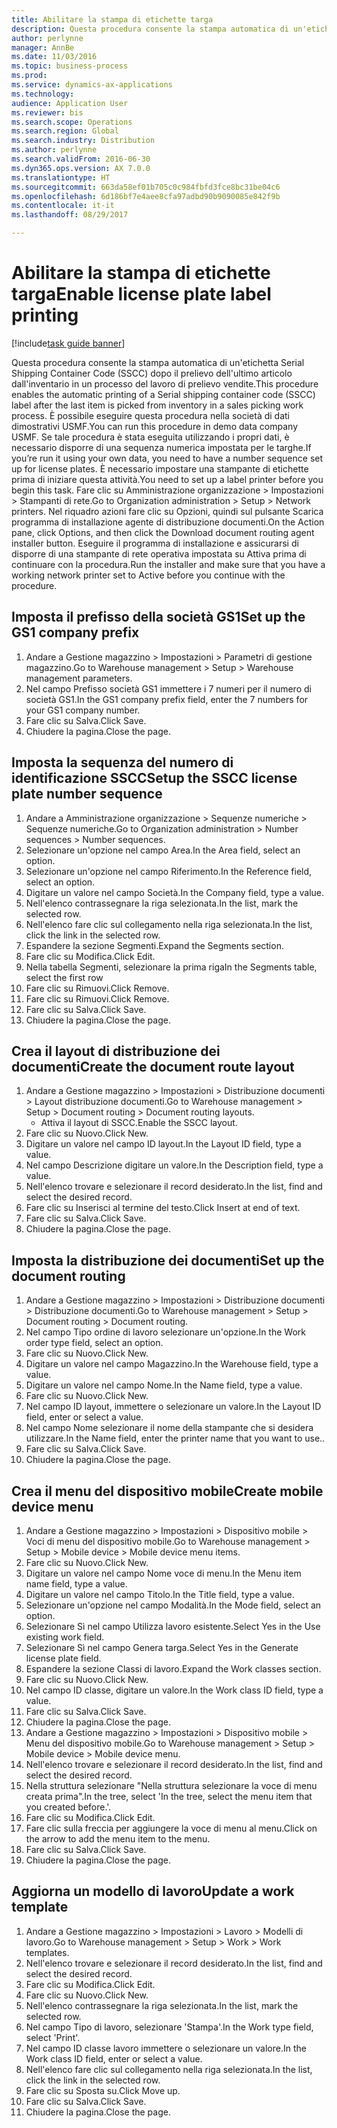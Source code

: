 ```yaml
--- 
title: Abilitare la stampa di etichette targa
description: Questa procedura consente la stampa automatica di un'etichetta Serial Shipping Container Code (SSCC) dopo il prelievo dell'ultimo articolo dall'inventario in un processo del lavoro di prelievo vendite.
author: perlynne
manager: AnnBe
ms.date: 11/03/2016
ms.topic: business-process
ms.prod: 
ms.service: dynamics-ax-applications
ms.technology: 
audience: Application User
ms.reviewer: bis
ms.search.scope: Operations
ms.search.region: Global
ms.search.industry: Distribution
ms.author: perlynne
ms.search.validFrom: 2016-06-30
ms.dyn365.ops.version: AX 7.0.0
ms.translationtype: HT
ms.sourcegitcommit: 663da58ef01b705c0c984fbfd3fce8bc31be04c6
ms.openlocfilehash: 6d186bf7e4aee8cfa97adbd90b9090085e842f9b
ms.contentlocale: it-it
ms.lasthandoff: 08/29/2017

---
```

# <a name="enable-license-plate-label-printing"></a><span data-ttu-id="e50ec-103">Abilitare la stampa di etichette targa</span><span class="sxs-lookup"><span data-stu-id="e50ec-103">Enable license plate label printing</span></span>

[!include[task guide banner](../../includes/task-guide-banner.md)]

<span data-ttu-id="e50ec-104">Questa procedura consente la stampa automatica di un'etichetta Serial Shipping Container Code (SSCC) dopo il prelievo dell'ultimo articolo dall'inventario in un processo del lavoro di prelievo vendite.</span><span class="sxs-lookup"><span data-stu-id="e50ec-104">This procedure enables the automatic printing of a Serial shipping container code (SSCC) label after the last item is picked from inventory in a sales picking work process.</span></span> <span data-ttu-id="e50ec-105">È possibile eseguire questa procedura nella società di dati dimostrativi USMF.</span><span class="sxs-lookup"><span data-stu-id="e50ec-105">You can run this procedure in demo data company USMF.</span></span> <span data-ttu-id="e50ec-106">Se tale procedura è stata eseguita utilizzando i propri dati, è necessario disporre di una sequenza numerica impostata per le targhe.</span><span class="sxs-lookup"><span data-stu-id="e50ec-106">If you’re run it using your own data, you need to have a number sequence set up for license plates.</span></span> <span data-ttu-id="e50ec-107">È necessario impostare una stampante di etichette prima di iniziare questa attività.</span><span class="sxs-lookup"><span data-stu-id="e50ec-107">You need to set up a label printer before you begin this task.</span></span> <span data-ttu-id="e50ec-108">Fare clic su Amministrazione organizzazione > Impostazioni > Stampanti di rete.</span><span class="sxs-lookup"><span data-stu-id="e50ec-108">Go to Organization administration > Setup > Network printers.</span></span> <span data-ttu-id="e50ec-109">Nel riquadro azioni fare clic su Opzioni, quindi sul pulsante Scarica programma di installazione agente di distribuzione documenti.</span><span class="sxs-lookup"><span data-stu-id="e50ec-109">On the Action pane, click Options, and then click the Download document routing agent installer button.</span></span> <span data-ttu-id="e50ec-110">Eseguire il programma di installazione e assicurarsi di disporre di una stampante di rete operativa impostata su Attiva prima di continuare con la procedura.</span><span class="sxs-lookup"><span data-stu-id="e50ec-110">Run the installer and make sure that you have a working network printer set to Active before you continue with the procedure.</span></span>


## <a name="set-up-the-gs1-company-prefix"></a><span data-ttu-id="e50ec-111">Imposta il prefisso della società GS1</span><span class="sxs-lookup"><span data-stu-id="e50ec-111">Set up the GS1 company prefix</span></span>
1. <span data-ttu-id="e50ec-112">Andare a Gestione magazzino > Impostazioni > Parametri di gestione magazzino.</span><span class="sxs-lookup"><span data-stu-id="e50ec-112">Go to Warehouse management > Setup > Warehouse management parameters.</span></span>
2. <span data-ttu-id="e50ec-113">Nel campo Prefisso società GS1 immettere i 7 numeri per il numero di società GS1.</span><span class="sxs-lookup"><span data-stu-id="e50ec-113">In the GS1 company prefix field, enter the 7 numbers for your GS1 company number.</span></span>
3. <span data-ttu-id="e50ec-114">Fare clic su Salva.</span><span class="sxs-lookup"><span data-stu-id="e50ec-114">Click Save.</span></span>
4. <span data-ttu-id="e50ec-115">Chiudere la pagina.</span><span class="sxs-lookup"><span data-stu-id="e50ec-115">Close the page.</span></span>

## <a name="setup-the-sscc-license-plate-number-sequence"></a><span data-ttu-id="e50ec-116">Imposta la sequenza del numero di identificazione SSCC</span><span class="sxs-lookup"><span data-stu-id="e50ec-116">Setup the SSCC license plate number sequence</span></span>
1. <span data-ttu-id="e50ec-117">Andare a Amministrazione organizzazione > Sequenze numeriche > Sequenze numeriche.</span><span class="sxs-lookup"><span data-stu-id="e50ec-117">Go to Organization administration > Number sequences > Number sequences.</span></span>
2. <span data-ttu-id="e50ec-118">Selezionare un'opzione nel campo Area.</span><span class="sxs-lookup"><span data-stu-id="e50ec-118">In the Area field, select an option.</span></span>
3. <span data-ttu-id="e50ec-119">Selezionare un'opzione nel campo Riferimento.</span><span class="sxs-lookup"><span data-stu-id="e50ec-119">In the Reference field, select an option.</span></span>
4. <span data-ttu-id="e50ec-120">Digitare un valore nel campo Società.</span><span class="sxs-lookup"><span data-stu-id="e50ec-120">In the Company field, type a value.</span></span>
5. <span data-ttu-id="e50ec-121">Nell'elenco contrassegnare la riga selezionata.</span><span class="sxs-lookup"><span data-stu-id="e50ec-121">In the list, mark the selected row.</span></span>
6. <span data-ttu-id="e50ec-122">Nell'elenco fare clic sul collegamento nella riga selezionata.</span><span class="sxs-lookup"><span data-stu-id="e50ec-122">In the list, click the link in the selected row.</span></span>
7. <span data-ttu-id="e50ec-123">Espandere la sezione Segmenti.</span><span class="sxs-lookup"><span data-stu-id="e50ec-123">Expand the Segments section.</span></span>
8. <span data-ttu-id="e50ec-124">Fare clic su Modifica.</span><span class="sxs-lookup"><span data-stu-id="e50ec-124">Click Edit.</span></span>
9. <span data-ttu-id="e50ec-125">Nella tabella Segmenti, selezionare la prima riga</span><span class="sxs-lookup"><span data-stu-id="e50ec-125">In the Segments table, select the first row</span></span>
10. <span data-ttu-id="e50ec-126">Fare clic su Rimuovi.</span><span class="sxs-lookup"><span data-stu-id="e50ec-126">Click Remove.</span></span>
11. <span data-ttu-id="e50ec-127">Fare clic su Rimuovi.</span><span class="sxs-lookup"><span data-stu-id="e50ec-127">Click Remove.</span></span>
12. <span data-ttu-id="e50ec-128">Fare clic su Salva.</span><span class="sxs-lookup"><span data-stu-id="e50ec-128">Click Save.</span></span>
13. <span data-ttu-id="e50ec-129">Chiudere la pagina.</span><span class="sxs-lookup"><span data-stu-id="e50ec-129">Close the page.</span></span>

## <a name="create-the-document-route-layout"></a><span data-ttu-id="e50ec-130">Crea il layout di distribuzione dei documenti</span><span class="sxs-lookup"><span data-stu-id="e50ec-130">Create the document route layout</span></span>
1. <span data-ttu-id="e50ec-131">Andare a Gestione magazzino > Impostazioni > Distribuzione documenti > Layout distribuzione documenti.</span><span class="sxs-lookup"><span data-stu-id="e50ec-131">Go to Warehouse management > Setup > Document routing > Document routing layouts.</span></span>
    * <span data-ttu-id="e50ec-132">Attiva il layout di SSCC.</span><span class="sxs-lookup"><span data-stu-id="e50ec-132">Enable the SSCC layout.</span></span>  
2. <span data-ttu-id="e50ec-133">Fare clic su Nuovo.</span><span class="sxs-lookup"><span data-stu-id="e50ec-133">Click New.</span></span>
3. <span data-ttu-id="e50ec-134">Digitare un valore nel campo ID layout.</span><span class="sxs-lookup"><span data-stu-id="e50ec-134">In the Layout ID field, type a value.</span></span>
4. <span data-ttu-id="e50ec-135">Nel campo Descrizione digitare un valore.</span><span class="sxs-lookup"><span data-stu-id="e50ec-135">In the Description field, type a value.</span></span>
5. <span data-ttu-id="e50ec-136">Nell'elenco trovare e selezionare il record desiderato.</span><span class="sxs-lookup"><span data-stu-id="e50ec-136">In the list, find and select the desired record.</span></span>
6. <span data-ttu-id="e50ec-137">Fare clic su Inserisci al termine del testo.</span><span class="sxs-lookup"><span data-stu-id="e50ec-137">Click Insert at end of text.</span></span>
7. <span data-ttu-id="e50ec-138">Fare clic su Salva.</span><span class="sxs-lookup"><span data-stu-id="e50ec-138">Click Save.</span></span>
8. <span data-ttu-id="e50ec-139">Chiudere la pagina.</span><span class="sxs-lookup"><span data-stu-id="e50ec-139">Close the page.</span></span>

## <a name="set-up-the-document-routing"></a><span data-ttu-id="e50ec-140">Imposta la distribuzione dei documenti</span><span class="sxs-lookup"><span data-stu-id="e50ec-140">Set up the document routing</span></span>
1. <span data-ttu-id="e50ec-141">Andare a Gestione magazzino > Impostazioni > Distribuzione documenti > Distribuzione documenti.</span><span class="sxs-lookup"><span data-stu-id="e50ec-141">Go to Warehouse management > Setup > Document routing > Document routing.</span></span>
2. <span data-ttu-id="e50ec-142">Nel campo Tipo ordine di lavoro selezionare un'opzione.</span><span class="sxs-lookup"><span data-stu-id="e50ec-142">In the Work order type field, select an option.</span></span>
3. <span data-ttu-id="e50ec-143">Fare clic su Nuovo.</span><span class="sxs-lookup"><span data-stu-id="e50ec-143">Click New.</span></span>
4. <span data-ttu-id="e50ec-144">Digitare un valore nel campo Magazzino.</span><span class="sxs-lookup"><span data-stu-id="e50ec-144">In the Warehouse field, type a value.</span></span>
5. <span data-ttu-id="e50ec-145">Digitare un valore nel campo Nome.</span><span class="sxs-lookup"><span data-stu-id="e50ec-145">In the Name field, type a value.</span></span>
6. <span data-ttu-id="e50ec-146">Fare clic su Nuovo.</span><span class="sxs-lookup"><span data-stu-id="e50ec-146">Click New.</span></span>
7. <span data-ttu-id="e50ec-147">Nel campo ID layout, immettere o selezionare un valore.</span><span class="sxs-lookup"><span data-stu-id="e50ec-147">In the Layout ID field, enter or select a value.</span></span>
8. <span data-ttu-id="e50ec-148">Nel campo Nome selezionare il nome della stampante che si desidera utilizzare.</span><span class="sxs-lookup"><span data-stu-id="e50ec-148">In the Name field, enter the printer name that you want to use..</span></span>
9. <span data-ttu-id="e50ec-149">Fare clic su Salva.</span><span class="sxs-lookup"><span data-stu-id="e50ec-149">Click Save.</span></span>
10. <span data-ttu-id="e50ec-150">Chiudere la pagina.</span><span class="sxs-lookup"><span data-stu-id="e50ec-150">Close the page.</span></span>

## <a name="create-mobile-device-menu"></a><span data-ttu-id="e50ec-151">Crea il menu del dispositivo mobile</span><span class="sxs-lookup"><span data-stu-id="e50ec-151">Create mobile device menu</span></span>
1. <span data-ttu-id="e50ec-152">Andare a Gestione magazzino > Impostazioni > Dispositivo mobile > Voci di menu del dispositivo mobile.</span><span class="sxs-lookup"><span data-stu-id="e50ec-152">Go to Warehouse management > Setup > Mobile device > Mobile device menu items.</span></span>
2. <span data-ttu-id="e50ec-153">Fare clic su Nuovo.</span><span class="sxs-lookup"><span data-stu-id="e50ec-153">Click New.</span></span>
3. <span data-ttu-id="e50ec-154">Digitare un valore nel campo Nome voce di menu.</span><span class="sxs-lookup"><span data-stu-id="e50ec-154">In the Menu item name field, type a value.</span></span>
4. <span data-ttu-id="e50ec-155">Digitare un valore nel campo Titolo.</span><span class="sxs-lookup"><span data-stu-id="e50ec-155">In the Title field, type a value.</span></span>
5. <span data-ttu-id="e50ec-156">Selezionare un'opzione nel campo Modalità.</span><span class="sxs-lookup"><span data-stu-id="e50ec-156">In the Mode field, select an option.</span></span>
6. <span data-ttu-id="e50ec-157">Selezionare Sì nel campo Utilizza lavoro esistente.</span><span class="sxs-lookup"><span data-stu-id="e50ec-157">Select Yes in the Use existing work field.</span></span>
7. <span data-ttu-id="e50ec-158">Selezionare Sì nel campo Genera targa.</span><span class="sxs-lookup"><span data-stu-id="e50ec-158">Select Yes in the Generate license plate field.</span></span>
8. <span data-ttu-id="e50ec-159">Espandere la sezione Classi di lavoro.</span><span class="sxs-lookup"><span data-stu-id="e50ec-159">Expand the Work classes section.</span></span>
9. <span data-ttu-id="e50ec-160">Fare clic su Nuovo.</span><span class="sxs-lookup"><span data-stu-id="e50ec-160">Click New.</span></span>
10. <span data-ttu-id="e50ec-161">Nel campo ID classe, digitare un valore.</span><span class="sxs-lookup"><span data-stu-id="e50ec-161">In the Work class ID field, type a value.</span></span>
11. <span data-ttu-id="e50ec-162">Fare clic su Salva.</span><span class="sxs-lookup"><span data-stu-id="e50ec-162">Click Save.</span></span>
12. <span data-ttu-id="e50ec-163">Chiudere la pagina.</span><span class="sxs-lookup"><span data-stu-id="e50ec-163">Close the page.</span></span>
13. <span data-ttu-id="e50ec-164">Andare a Gestione magazzino > Impostazioni > Dispositivo mobile > Menu del dispositivo mobile.</span><span class="sxs-lookup"><span data-stu-id="e50ec-164">Go to Warehouse management > Setup > Mobile device > Mobile device menu.</span></span>
14. <span data-ttu-id="e50ec-165">Nell'elenco trovare e selezionare il record desiderato.</span><span class="sxs-lookup"><span data-stu-id="e50ec-165">In the list, find and select the desired record.</span></span>
15. <span data-ttu-id="e50ec-166">Nella struttura selezionare "Nella struttura selezionare la voce di menu creata prima".</span><span class="sxs-lookup"><span data-stu-id="e50ec-166">In the tree, select 'In the tree, select the menu item that you created before.'.</span></span>
16. <span data-ttu-id="e50ec-167">Fare clic su Modifica.</span><span class="sxs-lookup"><span data-stu-id="e50ec-167">Click Edit.</span></span>
17. <span data-ttu-id="e50ec-168">Fare clic sulla freccia per aggiungere la voce di menu al menu.</span><span class="sxs-lookup"><span data-stu-id="e50ec-168">Click on the arrow to add the menu item to the menu.</span></span>
18. <span data-ttu-id="e50ec-169">Fare clic su Salva.</span><span class="sxs-lookup"><span data-stu-id="e50ec-169">Click Save.</span></span>
19. <span data-ttu-id="e50ec-170">Chiudere la pagina.</span><span class="sxs-lookup"><span data-stu-id="e50ec-170">Close the page.</span></span>

## <a name="update-a-work-template"></a><span data-ttu-id="e50ec-171">Aggiorna un modello di lavoro</span><span class="sxs-lookup"><span data-stu-id="e50ec-171">Update a work template</span></span>
1. <span data-ttu-id="e50ec-172">Andare a Gestione magazzino > Impostazioni > Lavoro > Modelli di lavoro.</span><span class="sxs-lookup"><span data-stu-id="e50ec-172">Go to Warehouse management > Setup > Work > Work templates.</span></span>
2. <span data-ttu-id="e50ec-173">Nell'elenco trovare e selezionare il record desiderato.</span><span class="sxs-lookup"><span data-stu-id="e50ec-173">In the list, find and select the desired record.</span></span>
3. <span data-ttu-id="e50ec-174">Fare clic su Modifica.</span><span class="sxs-lookup"><span data-stu-id="e50ec-174">Click Edit.</span></span>
4. <span data-ttu-id="e50ec-175">Fare clic su Nuovo.</span><span class="sxs-lookup"><span data-stu-id="e50ec-175">Click New.</span></span>
5. <span data-ttu-id="e50ec-176">Nell'elenco contrassegnare la riga selezionata.</span><span class="sxs-lookup"><span data-stu-id="e50ec-176">In the list, mark the selected row.</span></span>
6. <span data-ttu-id="e50ec-177">Nel campo Tipo di lavoro, selezionare 'Stampa'.</span><span class="sxs-lookup"><span data-stu-id="e50ec-177">In the Work type field, select 'Print'.</span></span>
7. <span data-ttu-id="e50ec-178">Nel campo ID classe lavoro immettere o selezionare un valore.</span><span class="sxs-lookup"><span data-stu-id="e50ec-178">In the Work class ID field, enter or select a value.</span></span>
8. <span data-ttu-id="e50ec-179">Nell'elenco fare clic sul collegamento nella riga selezionata.</span><span class="sxs-lookup"><span data-stu-id="e50ec-179">In the list, click the link in the selected row.</span></span>
9. <span data-ttu-id="e50ec-180">Fare clic su Sposta su.</span><span class="sxs-lookup"><span data-stu-id="e50ec-180">Click Move up.</span></span>
10. <span data-ttu-id="e50ec-181">Fare clic su Salva.</span><span class="sxs-lookup"><span data-stu-id="e50ec-181">Click Save.</span></span>
11. <span data-ttu-id="e50ec-182">Chiudere la pagina.</span><span class="sxs-lookup"><span data-stu-id="e50ec-182">Close the page.</span></span>


